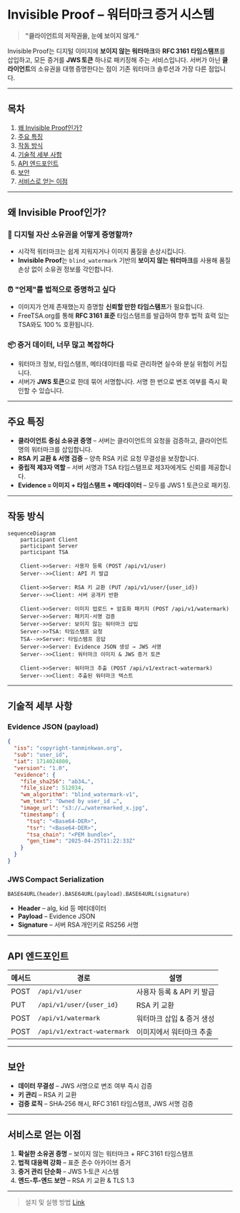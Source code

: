 # Invisible Proof – 워터마크 증거 시스템

> **"클라이언트의 저작권을, 눈에 보이지 않게."**

Invisible Proof는 디지털 이미지에 **보이지 않는 워터마크**와 **RFC 3161 타임스탬프**를 삽입하고, 모든 증거를 **JWS 토큰** 하나로 패키징해 주는 서비스입니다. 서버가 아닌 **클라이언트**의 소유권을 대행 증명한다는 점이 기존 워터마크 솔루션과 가장 다른 점입니다.

---

## 목차
1. [왜 Invisible Proof인가?](#왜-invisible-proof인가)
2. [주요 특징](#주요-특징)
3. [작동 방식](#작동-방식)
4. [기술적 세부 사항](#기술적-세부-사항)
5. [API 엔드포인트](#api-엔드포인트)
6. [보안](#보안)
7. [서비스로 얻는 이점](#서비스로-얻는-이점)

---

## 왜 Invisible Proof인가?

### 📸 디지털 자산 소유권을 어떻게 증명할까?
- 시각적 워터마크는 쉽게 지워지거나 이미지 품질을 손상시킵니다.
- **Invisible Proof**는 `blind_watermark` 기반의 **보이지 않는 워터마크**를 사용해 품질 손상 없이 소유권 정보를 각인합니다.

### ⏰ "언제"를 법적으로 증명하고 싶다
- 이미지가 언제 존재했는지 증명할 **신뢰할 만한 타임스탬프**가 필요합니다.
- FreeTSA.org를 통해 **RFC 3161 표준** 타임스탬프를 발급하여 향후 법적 효력 있는 TSA와도 100 % 호환됩니다.

### 📦 증거 데이터, 너무 많고 복잡하다
- 워터마크 정보, 타임스탬프, 메타데이터를 따로 관리하면 실수와 분실 위험이 커집니다.
- 서버가 **JWS 토큰**으로 한데 묶어 서명합니다. 서명 한 번으로 변조 여부를 즉시 확인할 수 있습니다.

---

## 주요 특징
- **클라이언트 중심 소유권 증명** – 서버는 클라이언트의 요청을 검증하고, 클라이언트 명의 워터마크를 삽입합니다.
- **RSA 키 교환 & 서명 검증** – 양측 RSA 키로 요청 무결성을 보장합니다.
- **중립적 제3자 역할** – 서버 서명과 TSA 타임스탬프로 제3자에게도 신뢰를 제공합니다.
- **Evidence = 이미지 + 타임스탬프 + 메타데이터** – 모두를 JWS 1 토큰으로 패키징.

---

## 작동 방식

```mermaid
sequenceDiagram
    participant Client
    participant Server
    participant TSA

    Client->>Server: 사용자 등록 (POST /api/v1/user)
    Server-->>Client: API 키 발급

    Client->>Server: RSA 키 교환 (PUT /api/v1/user/{user_id})
    Server-->>Client: 서버 공개키 반환

    Client->>Server: 이미지 업로드 + 암호화 패키지 (POST /api/v1/watermark)
    Server->>Server: 패키지·서명 검증
    Server->>Server: 보이지 않는 워터마크 삽입
    Server->>TSA: 타임스탬프 요청
    TSA-->>Server: 타임스탬프 응답
    Server->>Server: Evidence JSON 생성 → JWS 서명
    Server-->>Client: 워터마크 이미지 & JWS 증거 토큰

    Client->>Server: 워터마크 추출 (POST /api/v1/extract-watermark)
    Server-->>Client: 추출된 워터마크 텍스트
```

---

## 기술적 세부 사항

### Evidence JSON (payload)
```json
{
  "iss": "copyright-tanminkwan.org",
  "sub": "user_id",
  "iat": 1714024800,
  "version": "1.0",
  "evidence": {
    "file_sha256": "ab34…",
    "file_size": 512034,
    "wm_algorithm": "blind_watermark-v1",
    "wm_text": "Owned by user_id …",
    "image_url": "s3://…/watermarked_x.jpg",
    "timestamp": {
      "tsq": "<Base64-DER>",
      "tsr": "<Base64-DER>",
      "tsa_chain": "<PEM bundle>",
      "gen_time": "2025-04-25T11:22:33Z"
    }
  }
}
```

### JWS Compact Serialization
```
BASE64URL(header).BASE64URL(payload).BASE64URL(signature)
```

- **Header** – alg, kid 등 메타데이터
- **Payload** – Evidence JSON
- **Signature** – 서버 RSA 개인키로 RS256 서명

---

## API 엔드포인트

| 메서드 | 경로 | 설명 |
| --- | --- | --- |
| POST | `/api/v1/user` | 사용자 등록 & API 키 발급 |
| PUT | `/api/v1/user/{user_id}` | RSA 키 교환 |
| POST | `/api/v1/watermark` | 워터마크 삽입 & 증거 생성 |
| POST | `/api/v1/extract-watermark` | 이미지에서 워터마크 추출 |

---

## 보안
- **데이터 무결성** – JWS 서명으로 변조 여부 즉시 검증
- **키 관리** – RSA 키 교환
- **검증 로직** – SHA‑256 해시, RFC 3161 타임스탬프, JWS 서명 검증

---

## 서비스로 얻는 이점
1. **확실한 소유권 증명** – 보이지 않는 워터마크 + RFC 3161 타임스탬프
2. **법적 대응력 강화** – 표준 준수 아카이브 증거
3. **증거 관리 단순화** – JWS 1‑토큰 시스템
4. **엔드‑투‑엔드 보안** – RSA 키 교환 & TLS 1.3

---

> 설치 및 실행 방법 [Link](./installation_n_run.md)

